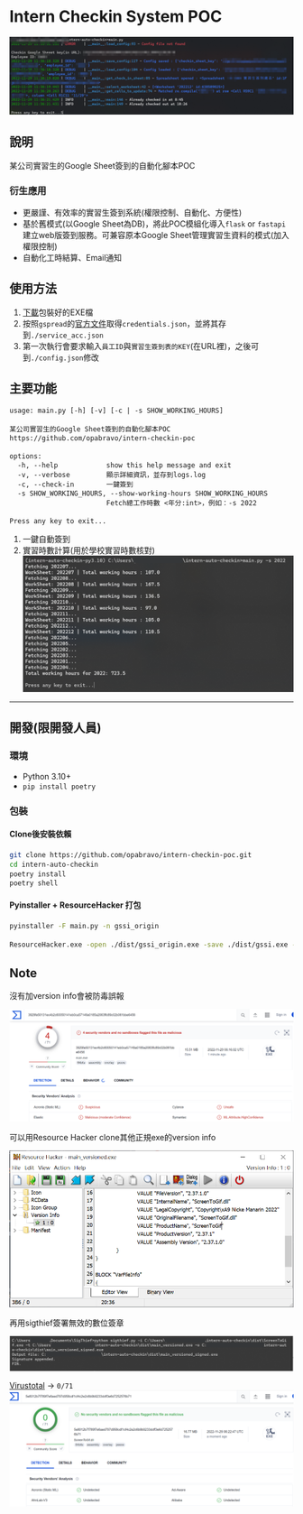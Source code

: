 # Intern Checkin System POC

![](/img/demo.png)

## 說明

某公司實習生的Google Sheet簽到的自動化腳本POC

### 衍生應用

- 更嚴謹、有效率的實習生簽到系統(權限控制、自動化、方便性)
- 基於舊模式(以Google Sheet為DB)，將此POC模組化導入`flask` or `fastapi`建立web版簽到服務。可兼容原本Google Sheet管理實習生資料的模式(加入權限控制)
- 自動化工時結算、Email通知

## 使用方法

1. [下載](https://github.com/opabravo/intern-checkin-poc/releases/download/1.0/gssi.exe)包裝好的EXE檔
2. 按照`gspread`的[官方文件](https://docs.gspread.org/en/latest/oauth2.html)取得`credentials.json`，並將其存到`./service_acc.json`
3. 第一次執行會要求輸入`員工ID`與`實習生簽到表的KEY`(在URL裡)，之後可到`./config.json`修改

## 主要功能

```console
usage: main.py [-h] [-v] [-c | -s SHOW_WORKING_HOURS]

某公司實習生的Google Sheet簽到的自動化腳本POC
https://github.com/opabravo/intern-checkin-poc

options:
  -h, --help            show this help message and exit
  -v, --verbose         顯示詳細資訊，並存到logs.log
  -c, --check-in        一鍵簽到
  -s SHOW_WORKING_HOURS, --show-working-hours SHOW_WORKING_HOURS
                        Fetch總工作時數 <年分:int>，例如：-s 2022

Press any key to exit...
```

1. 一鍵自動簽到
2. 實習時數計算(用於學校實習時數核對)
![](/img/demo2.png)

---

## 開發(限開發人員)

### 環境

- Python 3.10+
- `pip install poetry`

### 包裝

#### Clone後安裝依賴

```bash
git clone https://github.com/opabravo/intern-checkin-poc.git
cd intern-auto-checkin
poetry install
poetry shell
```

#### Pyinstaller + ResourceHacker 打包

```bash
pyinstaller -F main.py -n gssi_origin

ResourceHacker.exe -open ./dist/gssi_origin.exe -save ./dist/gssi.exe -action addoverwrite -res gssi.res
```

## Note

沒有加version info會被防毒誤報

![](img/virustotal_1.png)

可以用Resource Hacker clone其他正規exe的version info

![](img/resource_hacker.png)

再用sigthief簽署無效的數位簽章

![](img/sigthief.png)

[Virustotal](https://www.virustotal.com/gui/file/bc769935017684dd170380293e94ff9e2a236484f45145750140f8cbc7af9645/details) -> `0/71`
![](img/virustotal_2.png)
